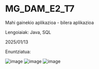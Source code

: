 # MG_DAM_E2_T7

Mahi gainekio aplikazioa  - bilera aplikazioa

Lengoiaiak: Java, SQL

2025/01/13

Enuntziatua:

![image](https://github.com/user-attachments/assets/9c29230d-6d22-4cd4-8c44-1dba3c175b6b)
![image](https://github.com/user-attachments/assets/4b610a17-2339-429a-98d8-faddccb0a913)
![image](https://github.com/user-attachments/assets/d54f9180-7cd5-47fc-8006-1224f1cfe13b)


